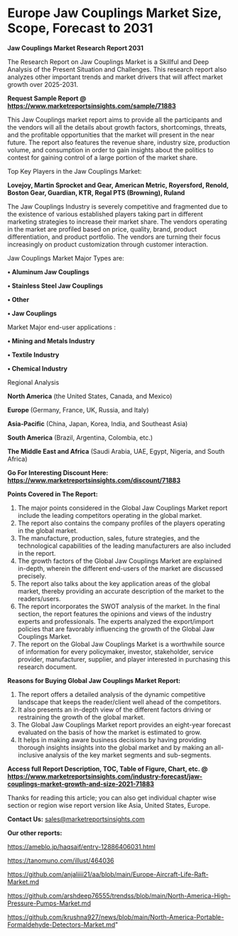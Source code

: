 # Europe Jaw Couplings Market Size, Scope, Forecast to 2031

<strong>Jaw Couplings Market Research Report 2031</strong>

The Research Report on Jaw Couplings Market is a Skillful and Deep Analysis of the Present Situation and Challenges. This research report also analyzes other important trends and market drivers that will affect market growth over 2025-2031.

<strong>Request Sample Report @ <a href=https://www.marketreportsinsights.com/sample/71883>https://www.marketreportsinsights.com/sample/71883</a></strong>

This Jaw Couplings market report aims to provide all the participants and the vendors will all the details about growth factors, shortcomings, threats, and the profitable opportunities that the market will present in the near future. The report also features the revenue share, industry size, production volume, and consumption in order to gain insights about the politics to contest for gaining control of a large portion of the market share.

Top Key Players in the Jaw Couplings Market:

<strong>Lovejoy, Martin Sprocket and Gear, American Metric, Royersford, Renold, Boston Gear, Guardian, KTR, Regal PTS (Browning), Ruland</strong>

The Jaw Couplings Industry is severely competitive and fragmented due to the existence of various established players taking part in different marketing strategies to increase their market share. The vendors operating in the market are profiled based on price, quality, brand, product differentiation, and product portfolio. The vendors are turning their focus increasingly on product customization through customer interaction.

Jaw Couplings Market Major Types are:

<strong>• Aluminum Jaw Couplings

• Stainless Steel Jaw Couplings

• Other

• Jaw Couplings</strong>

Market Major end-user applications :

<strong>• Mining and Metals Industry

• Textile Industry

• Chemical Industry</strong>

Regional Analysis

</u><strong><b>North America</b></strong> (the United States, Canada, and Mexico)

<strong><b>Europe </b></strong>(Germany, France, UK, Russia, and Italy)

<strong><b>Asia-Pacific</b></strong> (China, Japan, Korea, India, and Southeast Asia)

<strong><b>South America</b></strong> (Brazil, Argentina, Colombia, etc.)

<strong><b>The Middle East and Africa</b></strong> (Saudi Arabia, UAE, Egypt, Nigeria, and South Africa)

<strong>Go For Interesting Discount Here: <a href=https://www.marketreportsinsights.com/discount/71883>https://www.marketreportsinsights.com/discount/71883</a></strong>

<strong>Points Covered in The Report:</strong>
<ol>
  <li>The major points considered in the Global Jaw Couplings Market report include the leading competitors operating in the global market.</li>
  <li>The report also contains the company profiles of the players operating in the global market.</li>
  <li>The manufacture, production, sales, future strategies, and the technological capabilities of the leading manufacturers are also included in the report.</li>
  <li>The growth factors of the Global Jaw Couplings Market are explained in-depth, wherein the different end-users of the market are discussed precisely.</li>
  <li>The report also talks about the key application areas of the global market, thereby providing an accurate description of the market to the readers/users.</li>
  <li>The report incorporates the SWOT analysis of the market. In the final section, the report features the opinions and views of the industry experts and professionals. The experts analyzed the export/import policies that are favorably influencing the growth of the Global Jaw Couplings Market.</li>
  <li>The report on the Global Jaw Couplings Market is a worthwhile source of information for every policymaker, investor, stakeholder, service provider, manufacturer, supplier, and player interested in purchasing this research document.</li>
</ol>
<strong>Reasons for Buying Global Jaw Couplings Market Report:</strong>

<ol>
  <li>The report offers a detailed analysis of the dynamic competitive landscape that keeps the reader/client well ahead of the competitors.</li>
  <li>It also presents an in-depth view of the different factors driving or restraining the growth of the global market.</li>
  <li>The Global Jaw Couplings Market report provides an eight-year forecast evaluated on the basis of how the market is estimated to grow.</li>
  <li>It helps in making aware business decisions by having providing thorough insights insights into the global market and by making an all-inclusive analysis of the key market segments and sub-segments.</li>
</ol>
<strong>Access full Report Description, TOC, Table of Figure, Chart, etc. @ <a href=https://www.marketreportsinsights.com/industry-forecast/jaw-couplings-market-growth-and-size-2021-71883>https://www.marketreportsinsights.com/industry-forecast/jaw-couplings-market-growth-and-size-2021-71883</a></strong>


Thanks for reading this article; you can also get individual chapter wise section or region wise report version like Asia, United States, Europe.

<strong>Contact Us:</strong>
sales@marketreportsinsights.com

<strong>Our other reports:</strong>

<a href=https://ameblo.jp/haqsaif/entry-12886406031.html>https://ameblo.jp/haqsaif/entry-12886406031.html</a>

<a href=https://tanomuno.com/illust/464036>https://tanomuno.com/illust/464036</a>

<a href=https://github.com/anjaliiii21/aa/blob/main/Europe-Aircraft-Life-Raft-Market.md>https://github.com/anjaliiii21/aa/blob/main/Europe-Aircraft-Life-Raft-Market.md</a>

<a href=https://github.com/arshdeep76555/trendss/blob/main/North-America-High-Pressure-Pumps-Market.md>https://github.com/arshdeep76555/trendss/blob/main/North-America-High-Pressure-Pumps-Market.md</a>

<a href=https://github.com/krushna927/news/blob/main/North-America-Portable-Formaldehyde-Detectors-Market.md>https://github.com/krushna927/news/blob/main/North-America-Portable-Formaldehyde-Detectors-Market.md</a>"
